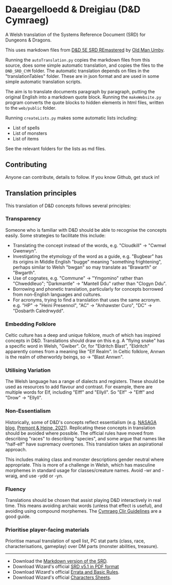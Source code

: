 # Daeargelloedd & Dreigiau (D&D Cymraeg)

A Welsh translation of the Systems Reference Document (SRD) for Dungeons & Dragons.

This uses markdown files from [D&D 5E SRD REmastered](https://github.com/OldManUmby/DND.SRD.Wiki) by [Old Man Umby](http://www.oldmanumby.com).

Running the `autoTranslation.py` copies the markdown files from this source, does some simple automatic translation, and copies the files to the `DND_SRD_CYM` folder. The automatic translation depends on files in the "translationTables" folder. These are in json format and are used in some simple automatic translation scripts.

The aim is to translate documents paragraph by paragraph, putting the original English into a markdown quote block. Running the `makeWebsite.py` program converts the quote blocks to hidden elements in html files, written to the `web/public` folder.

Running `createLists.py` makes some automatic lists including:

-  List of spells
-  List of monsters
-  List of items

See the relevant folders for the lists as md files.

## Contributing

Anyone can contribute, details to follow. If you know Github, get stuck in!

## Translation principles

This translation of D&D concepts follows several principles:

### Transparency

Someone who is familiar with D&D should be able to recognise the concepts easily. Some strategies to facilitate this include:

-  Translating the concept instead of the words, e.g. "Cloudkill" -> "Cwmwl Gwenwyn".
-  Investigating the etymology of the word as a guide, e.g. "Bugbear" has its origins in Middle English "bugge" meaning "something frightening", perhaps similar to Welsh "bwgan" so may translate as "Brawarth" or "Bwgarth".
-  Use of cognates, e.g. "Commune" -> "Ymgomino" rather than "Chweddleuo"; "Darkmantle" -> "Mantell Ddu" rather than "Clogyn Ddu".
-  Borrowing and phonetic translation, particularly for concepts borrowed from non-English languages and cultures.
-  For acronyms, trying to find a translation that uses the same acronym. e.g. "HP" -> "Heini Presennol", "AC" -> "Anhawster Curo", "DC" -> "Dosbarth Caledrwydd".

### Embedding Folklore

Celtic culture has a deep and unique folklore, much of which has inspired concepts in D&D. Translations should draw on this e.g. A "flying snake" has a specific word in Welsh, "Gwiber".  Or, for "Eldritch Blast", "Eldritch" apparently comes from a meaning like "Elf Realm". In Celtic folklore, Annwn is the realm of otherworldy beings, so -> "Blast Annwn".

### Utilising Variation

The Welsh language has a range of dialects and registers. These should be used as resources to add flavour and contrast. For example, there are multiple words for Elf, including "Elff" and  "Ellyll". So "Elf" -> "Elff" and "Drow" -> "Ellyll".

### Non-Essentialism

Historically, some of D&D's concepts reflect essentialism (e.g. [NASAGA blog](https://nasaga.org/confronting-racial-essentialism-in-dungeons-dragons/), [Premont & Heine, 2021](https://dl.acm.org/doi/abs/10.1145/3472538.3472560)). Replicating these concepts in translation should be avoided where possible. The official rules have moved from describing "races" to describing "species", and some argue that names like "half-elf" have supremacy overtones. This translation takes an aspirational approach.

This includes making class and monster descriptions gender neutral where appropriate. This is more of a challenge in Welsh, which has masculine morphemes in standard usage for classes/creature names. Avoid -wr and -wraig, and use -ydd or -yn.

### Fluency

Translations should be chosen that assist playing D&D interactively in real time. This means avoiding archaic words (unless that effect is useful), and avoiding using compound morphemes. The [Cymraeg Clir Guidelines](https://www.bangor.ac.uk/canolfanbedwyr/cymraeg_clir.php.en) are a good guide.

### Prioritise player-facing materials

Prioritise manual translation of spell list, PC stat parts (class, race, characterisations, gameplay) over DM parts (monster abilities, treasure).

---

* Download the [Markdown version of the SRD](https://github.com/OldManUmby/DND.SRD.Wiki/releases).
* Download Wizard's official [SRD v5.1 in PDF format](http://media.wizards.com/2016/downloads/DND/SRD-OGL_V5.1.pdf)
* Download Wizard's official [Errata and Basic Rules](http://dnd.wizards.com/articles/features/basicrules).
* Download Wizard's official [Characters Sheets](http://dnd.wizards.com/articles/features/character_sheets).
